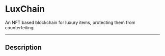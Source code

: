 # LuxChain
An NFT based blockchain for luxury items, protecting them from counterfeiting.

---
## Description 
